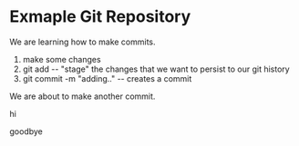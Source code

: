 # Exmaple Git Repository

We are learning how to make commits.

1. make some changes
2. git add -- "stage" the changes that we want to persist to our git history
3. git commit -m "adding.." -- creates a commit

We are about to make another commit.

hi

goodbye